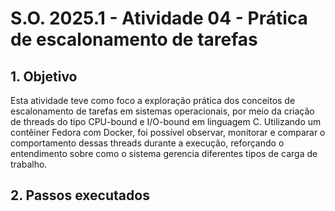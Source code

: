 # S.O. 2025.1 - Atividade 04 - Prática de escalonamento de tarefas

## 1. Objetivo

Esta atividade teve como foco a exploração prática dos conceitos de escalonamento de tarefas em sistemas operacionais, por meio da criação de threads do tipo CPU-bound e I/O-bound em linguagem C. Utilizando um contêiner Fedora com Docker, foi possível observar, monitorar e comparar o comportamento dessas threads durante a execução, reforçando o entendimento sobre como o sistema gerencia diferentes tipos de carga de trabalho.

## 2. Passos executados